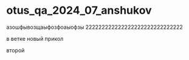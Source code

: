 # otus_qa_2024_07_anshukov
азошфывозщаыфозфоаыофзы
222222222222222222222222222222


в ветке новый прикол

второй
